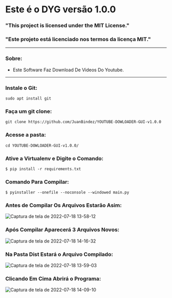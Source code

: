 # Este é o DYG versão 1.0.0

### "This project is licensed under the MIT License."

### "Este projeto está licenciado nos termos da licença MIT."

----------
### Sobre:

- Este Software Faz Download De Videos Do Youtube.

-----------
### Instale o Git:

    sudo apt install git

### Faça um git clone:

    git clone https://github.com/JuanBindez/YOUTUBE-DOWLOADER-GUI-v1.0.0
    
### Acesse a pasta:

    cd YOUTUBE-DOWLOADER-GUI-v1.0.0/

### Ative a Virtualenv e Digite o Comando:


    $ pip install -r requirements.txt

### Comando Para Compilar:




    $ pyinstaller --onefile --noconsole --windowed main.py
    
    
### Antes de Compilar Os Arquivos Estarão Asim:

![Captura de tela de 2022-07-18 13-58-12](https://user-images.githubusercontent.com/79322362/179566764-2d5149fe-4425-45d6-a025-032d66251c7f.png)

### Após Compilar Aparecerá 3 Arquivos Novos:

![Captura de tela de 2022-07-18 14-16-32](https://user-images.githubusercontent.com/79322362/179566787-86690eba-0902-4be7-9d7f-620996c776b5.png)

### Na Pasta Dist Estará o Arquivo Compilado:

![Captura de tela de 2022-07-18 13-59-03](https://user-images.githubusercontent.com/79322362/179566803-b58c664b-bb25-4d49-8bb0-8fd5466123de.png)

### Clicando Em Cima Abrirá o Programa:

![Captura de tela de 2022-07-18 14-09-10](https://user-images.githubusercontent.com/79322362/179566816-fb956cd1-1001-40fa-9c32-afc68e9feb26.png)
